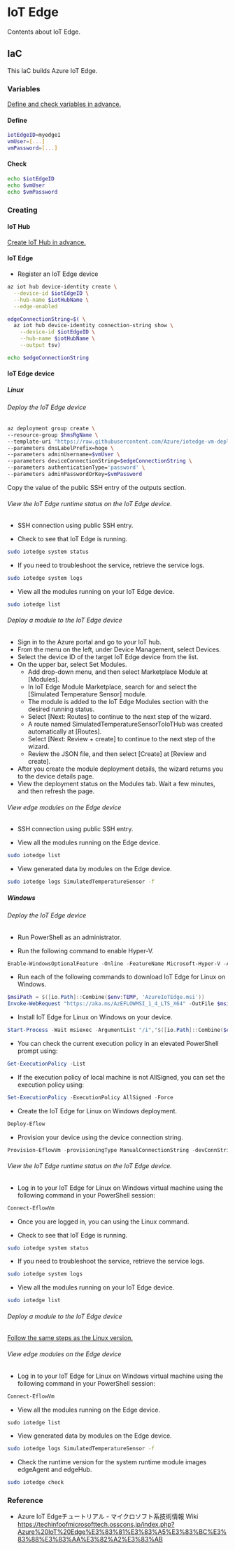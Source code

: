 # IoT Edge
Contents about IoT Edge.

## IaC
This IaC builds Azure IoT Edge.

### Variables
[Define and check variables in advance.](../README.md)

#### Define
```Bash
iotEdgeID=myedge1
vmUser=[...]
vmPassword=[...]
```

#### Check
```Bash
echo $iotEdgeID
echo $vmUser
echo $vmPassword
```

### Creating

#### IoT Hub
[Create IoT Hub in advance.](../README.md)

#### IoT Edge
- Register an IoT Edge device
```Bash
az iot hub device-identity create \
  --device-id $iotEdgeID \
  --hub-name $iotHubName \
  --edge-enabled

edgeConnectionString=$( \
  az iot hub device-identity connection-string show \
    --device-id $iotEdgeID \
    --hub-name $iotHubName \
    --output tsv)

echo $edgeConnectionString
```

#### IoT Edge device

##### Linux

###### Deploy the IoT Edge device
```Bash
az deployment group create \
--resource-group $hmsRgName \
--template-uri "https://raw.githubusercontent.com/Azure/iotedge-vm-deploy/1.4/edgeDeploy.json" \
--parameters dnsLabelPrefix=hoge \
--parameters adminUsername=$vmUser \
--parameters deviceConnectionString=$edgeConnectionString \
--parameters authenticationType='password' \
--parameters adminPasswordOrKey=$vmPassword
```

Copy the value of the public SSH entry of the outputs section.

###### View the IoT Edge runtime status on the IoT Edge device.
- SSH connection using public SSH entry.

- Check to see that IoT Edge is running.
```Bash
sudo iotedge system status
```

- If you need to troubleshoot the service, retrieve the service logs.
```Bash
sudo iotedge system logs
```

- View all the modules running on your IoT Edge device.
```Bash
sudo iotedge list
```

###### Deploy a module to the IoT Edge device
- Sign in to the Azure portal and go to your IoT hub.
- From the menu on the left, under Device Management, select Devices.
- Select the device ID of the target IoT Edge device from the list.
- On the upper bar, select Set Modules.
  - Add drop-down menu, and then select Marketplace Module at [Modules].
  - In IoT Edge Module Marketplace, search for and select the [Simulated Temperature Sensor] module.
  - The module is added to the IoT Edge Modules section with the desired running status.
  - Select [Next: Routes] to continue to the next step of the wizard.
  - A route named SimulatedTemperatureSensorToIoTHub was created automatically at [Routes].
  - Select [Next: Review + create] to continue to the next step of the wizard.
  - Review the JSON file, and then select [Create] at [Review and create].
- After you create the module deployment details, the wizard returns you to the device details page.
- View the deployment status on the Modules tab. Wait a few minutes, and then refresh the page.

###### View edge modules on the Edge device
- SSH connection using public SSH entry.

- View all the modules running on the Edge device.
```Bash
sudo iotedge list
```

- View generated data by modules on the Edge device.
```Bash
sudo iotedge logs SimulatedTemperatureSensor -f
```

##### Windows

###### Deploy the IoT Edge device
- Run PowerShell as an administrator.

- Run the following command to enable Hyper-V.
```PowerShell
Enable-WindowsOptionalFeature -Online -FeatureName Microsoft-Hyper-V -All
```

- Run each of the following commands to download IoT Edge for Linux on Windows.
```PowerShell
$msiPath = $([io.Path]::Combine($env:TEMP, 'AzureIoTEdge.msi'))
Invoke-WebRequest "https://aka.ms/AzEFLOWMSI_1_4_LTS_X64" -OutFile $msiPath
```

- Install IoT Edge for Linux on Windows on your device.
```PowerShell
Start-Process -Wait msiexec -ArgumentList "/i","$([io.Path]::Combine($env:TEMP, 'AzureIoTEdge.msi'))"
```

- You can check the current execution policy in an elevated PowerShell prompt using:
```PowerShell
Get-ExecutionPolicy -List
```

- If the execution policy of local machine is not AllSigned, you can set the execution policy using:
```PowerShell
Set-ExecutionPolicy -ExecutionPolicy AllSigned -Force
```

- Create the IoT Edge for Linux on Windows deployment.
```PowerShell
Deploy-Eflow
```

- Provision your device using the device connection string.
```PowerShell
Provision-EflowVm -provisioningType ManualConnectionString -devConnString "<CONNECTION_STRING_HERE>"
```

###### View the IoT Edge runtime status on the IoT Edge device.
- Log in to your IoT Edge for Linux on Windows virtual machine using the following command in your PowerShell session:
```PowerShell
Connect-EflowVm
```

- Once you are logged in, you can using the Linux command.

- Check to see that IoT Edge is running.
```Bash
sudo iotedge system status
```

- If you need to troubleshoot the service, retrieve the service logs.
```Bash
sudo iotedge system logs
```

- View all the modules running on your IoT Edge device.
```Bash
sudo iotedge list
```

###### Deploy a module to the IoT Edge device
[Follow the same steps as the Linux version.](#deploy-a-module-to-the-iot-edge-device)

###### View edge modules on the Edge device
- Log in to your IoT Edge for Linux on Windows virtual machine using the following command in your PowerShell session:
```PowerShell
Connect-EflowVm
```

- View all the modules running on the Edge device.
```PowerShell
sudo iotedge list
```

- View generated data by modules on the Edge device.
```Bash
sudo iotedge logs SimulatedTemperatureSensor -f
```

- Check the runtime version for the system runtime module images edgeAgent and edgeHub.
```Bash
sudo iotedge check
```

### Reference
- Azure IoT Edgeチュートリアル - マイクロソフト系技術情報 Wiki https://techinfoofmicrosofttech.osscons.jp/index.php?Azure%20IoT%20Edge%E3%83%81%E3%83%A5%E3%83%BC%E3%83%88%E3%83%AA%E3%82%A2%E3%83%AB
